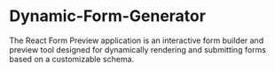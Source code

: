 # Dynamic-Form-Generator
The React Form Preview application is an interactive form builder and preview tool designed for dynamically rendering and submitting forms based on a customizable schema.
